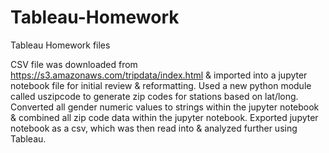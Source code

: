 # Tableau-Homework
Tableau Homework files

CSV file was downloaded from https://s3.amazonaws.com/tripdata/index.html & imported into a jupyter notebook file for initial review & reformatting.
Used a new python module called uszipcode to generate zip codes for stations based on lat/long. 
Converted all gender numeric values to strings within the jupyter notebook & combined all zip code data within the jupyter notebook.
Exported jupyter notebook as a csv, which was then read into & analyzed further using Tableau.
